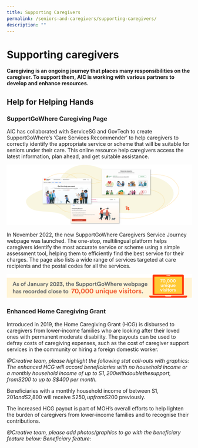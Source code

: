 ```yaml
---
title: Supporting Caregivers
permalink: /seniors-and-caregivers/supporting-caregivers/
description: ""
---
```

# Supporting caregivers
**Caregiving is an ongoing journey that places many responsibilities on the caregiver. To support them, AIC is working with various partners to develop and enhance resources.**

## Help for Helping Hands
### SupportGoWhere Caregiving Page
AIC has collaborated with ServiceSG and GovTech to create SupportGoWhere’s ‘Care Services Recommender’ to help caregivers to correctly identify the appropriate service or scheme that will be suitable for seniors under their care. This online resource help caregivers access the latest information, plan ahead, and get suitable assistance.

![](/images/supportgowhere-screenshots.png)

In November 2022, the new SupportGoWhere Caregivers Service Journey webpage was launched. The one-stop, multilingual platform helps caregivers identify the most accurate service or scheme using a simple assessment tool, helping them to efficiently find the best service for their charges. The page also lists a wide range of services targeted at care recipients and the postal codes for all the services.

![](/images/supportgowhere-70k-visitors.png)

### Enhanced Home Caregiving Grant
Introduced in 2019, the Home Caregiving Grant (HCG) is disbursed to caregivers from lower-income families who are looking after their loved ones with permanent moderate disability. The payouts can be used to defray costs of caregiving expenses, such as the cost of caregiver support services in the community or hiring a foreign domestic worker.

*@Creative team, please highlight the following stat call-outs with graphics:
The enhanced HCG will accord beneficiaries with no household income or a monthly household income of up to S$1,200 with double the support, from S$200 to up to S$400 per month.*

Beneficiaries with a monthly household income of between S$1,201 and S$2,800 will receive S$250, up from S$200 previously.

The increased HCG payout is part of MOH’s overall efforts to help lighten the burden of caregivers from lower-income families and to recognise their contributions. 

*@Creative team, please add photos/graphics to go with the beneficiary feature below:
Beneficiary feature:*